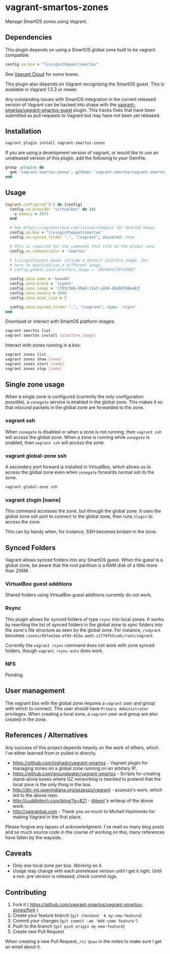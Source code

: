 vagrant-smartos-zones
=====================

Manage SmartOS zones using Vagrant.

## Dependencies

This plugin depends on using a SmartOS global zone built to be vagrant
compatible.

```ruby
config.vm.box = "livinginthepast/smartos"
```

See [Vagrant Cloud](https://vagrantcloud.com/livinginthepast) for some boxes.

This plugin also depends on Vagrant recognizing the SmartOS guest. This
is available in Vagrant 1.5.3 or newer.

Any outstanding issues with SmartOS integration in the current released
version of Vagrant can be hacked into shape with the 
[vagrant-smartos/vagrant-smartos-guest](https://github.com/vagrant-smartos/vagrant-smartos-guest)
plugin. This tracks fixes that have been submitted as pull requests to
Vagrant but may have not been yet released.

## Installation

```bash
vagrant plugin install vagrant-smartos-zones
```

If you are using a development version of vagrant, or would like to use
an unreleased version of this plugin, add the following to your Gemfile.

```ruby
group :plugins do
  gem 'vagrant-smartos-zones', github: 'vagrant-smartos/vagrant-smartos-zones'
end
```

## Usage

```ruby
Vagrant.configure('2') do |config|
  config.vm.provider "virtualbox" do |v|
    v.memory = 3072
  end

  # See https://vagrantcloud.com/livinginthepast for SmartOS boxes
  config.vm.box = "livinginthepast/smartos"
  config.vm.synced_folder ".", "/vagrant", disabled: true

  # This is required for the commands that talk to the global zone
  config.vm.communicator = 'smartos'

  # livinginthepast boxes include a default platform_image. Set
  # here to download/use a different image.
  # config.global_zone.platform_image = '20140312T071408Z'

  config.zone.name = 'base64'
  config.zone.brand = 'joyent'
  config.zone.image = 'c353c568-69ad-11e3-a248-db288786ea63'
  config.zone.memory = 2048
  config.zone.disk_size = 5

  config.zone.synced_folder ".", "/vagrant", type: 'rsync'
end
```

Download or interact with SmartOS platform images:

```bash
vagrant smartos list
vagrant smartos install [platform_image]
```

Interact with zones running in a box:

```bash
vagrant zones list
vagrant zones show [name]
vagrant zones start [name]
vagrant zones stop [name]
```

## Single zone usage

When a single zone is configured (currently the only configuration
possible), a `zonegate` service is enabled in the global zone. This
makes it so that inbound packets in the global zone are forwarded to the
zone.

### vagrant ssh

When `zonegate` is disabled or when a zone is not running, then `vagrant
ssh` will access the global zone. When a zone is running while
`zonegate` is enabled, then `vagrant ssh` will access the zone.

### vagrant global-zone ssh

A secondary port forward is installed in VirtualBox, which allows us to
access the global zone even when `zonegate` forwards normal ssh to the
zone.

```bash
vagrant global-zone ssh
```

### vagrant zlogin [name]

This command accesses the zone, but through the global zone. It uses the
global zone ssh port to connect to the global zone, then runs `zlogin`
to access the zone.

This can by handy when, for instance, SSH becomes broken in the zone.


## Synced Folders

Vagrant allows synced folders into any SmartOS guest. When the guest is
a global zone, be aware that the root partition is a RAM disk of a
little more than 256M.

### VirtualBox guest additions

Shared folders using VirtualBox guest additions currently do not work.

### Rsync

This plugin allows for synced folders of type `rsync` into local zones. 
It works by rewriting the list of synced folders in the global zone to sync
folders into the zone's file structure as seen by the global zone. For
instance, `/vagrant` becomes `/zones/95fee2ea-ef89-423a-aed3-c2770fb5cadc/root/vagrant`.

Currently the `vagrant rsync` command does not work with zone synced
folders, though `vagrant rsync-auto` does work.

### NFS

Pending.

## User management

The vagrant box with the global zone requires a `vagrant` user and
group with which to connect. This user should have `Primary
Administrator` privileges. When creating a local zone, a `vagrant`
user and group are also created in the zone.

## References / Alternatives

Any success of this project depends heavily on the work of others,
which I've either learned from or pulled in directly.

* https://github.com/joshado/vagrant-smartos - Vagrant plugin for
  managing zones on a global zone running on an arbitary IP.
* https://github.com/groundwater/vagrant-smartos - Scripts for 
  creating stand-alone boxes where GZ networking is twerked to pretend
  that the local zone is the only thing in the box.
* http://dlc-int.openindiana.org/aszeszo/vagrant - aszeszo's work,
  which led to the above repo.
* http://cuddletech.com/blog/?p=821 - [@benr](https://github.com/benr)'s
  writeup of the above work.
* http://vagrantup.com - Thank you so much to Michell Hashimoto for
  making Vagrant in the first place.

Please forgive any lapses of acknowledgment. I've read so many blog
posts and so much source code in the course of working on this, many
references have fallen by the wayside.

## Caveats

* Only one local zone per box. Working on it.
* Usage may change with each prerelease version until I get it
  right. Until a non .pre version is released, check commit logs.

## Contributing

1. Fork it ( https://github.com/vagrant-smartos/vagrant-smartos-zones/fork )
2. Create your feature branch (`git checkout -b my-new-feature`)
3. Commit your changes (`git commit -am 'Add some feature'`)
4. Push to the branch (`git push origin my-new-feature`)
5. Create new Pull Request

When creating a new Pull Request, `/cc @sax` in the notes to make sure
I get an email about it.
